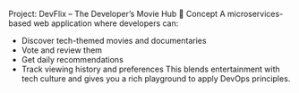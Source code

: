 Project: DevFlix – The Developer’s Movie Hub
🎯 Concept
A microservices-based web application where developers can:
- Discover tech-themed movies and documentaries
- Vote and review them
- Get daily recommendations
- Track viewing history and preferences
This blends entertainment with tech culture and gives you a rich playground to apply DevOps principles.
